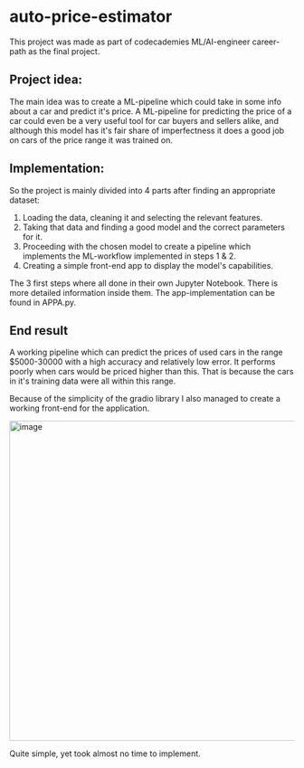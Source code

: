 # auto-price-estimator

This project was made as part of codecademies ML/AI-engineer career-path as the final project.

## Project idea:

The main idea was to create a ML-pipeline which could take in some info about a car and predict it's price.
A ML-pipeline for predicting the price of a car could even be a very useful tool for car buyers and sellers alike, and although this model has it's fair share of
imperfectness it does a good job on cars of the price range it was trained on.

## Implementation:

So the project is mainly divided into 4 parts after finding an appropriate dataset:

1. Loading the data, cleaning it and selecting the relevant features.
2. Taking that data and finding a good model and the correct parameters for it.
3. Proceeding with the chosen model to create a pipeline which implements the ML-workflow implemented in steps 1 & 2.
4. Creating a simple front-end app to display the model's capabilities.

The 3 first steps where all done in their own Jupyter Notebook. There is more detailed information inside them.
The app-implementation can be found in APPA.py.

## End result

A working pipeline which can predict the prices of used cars in the range $5000-30000 with a high accuracy and relatively low error. It performs poorly when cars would
be priced higher than this. That is because the cars in it's training data were all within this range.

Because of the simplicity of the gradio library I also managed to create a working front-end for the application.

<img width="566" alt="image" src="https://user-images.githubusercontent.com/124161756/232327218-0eb074d7-3ff4-4d27-8d67-f81ef3f62ab6.png">

Quite simple, yet took almost no time to implement.
